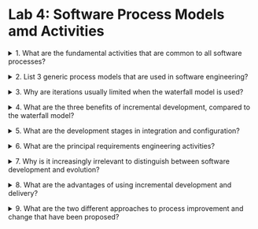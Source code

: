 # Lab 4: Software Process Models amd Activities

<details>
<summary>1. What are the fundamental activities that are common to all software processes?</summary>

- Software specification
- Software design and implementation
- Software validation
- Software evolution

</details>

<p></p>

<details>
<summary>2. List 3 generic process models that are used in software engineering?</summary>

- The waterfall model
- Incremental Development
- Integration and Configuration

</details>

<p></p>

<details>
<summary>3. Why are iterations usually limited when the waterfall model is used?</summary>

The waterfall model is a document-driven model with documents produced at the end of each phase. Because of the cost of producing and approving documents, iterations and costly and involve significant rework. Hence they are limited

</details>

<p></p>

<details>
<summary>4. What are the three benefits of incremental development, compared to the waterfall model?</summary>

- The cost of accommodating changes to customer requirements is reduced.
- It is easier to get customer feedback on development work that has been done.
- More rapid delivery and deployment of useful software to the customer is possible.

</details>


<p></p>

<details>
<summary>5. What are the development stages in integration and configuration?</summary>

- Discover and analyse reusable software systems or components
- Requirements modification
- System design with reuse
- Development and integration

</details>

<p></p>

<details>
<summary>6. What are the principal requirements engineering activities? </summary>

<p></p>

- Requirements elicitation and analysis
- Requirements specification
- Requirements validation

</details>

<p></p>

<details>
<summary>7. Why is it increasingly irrelevant to distinguish between software development and evolution? </summary>

- Few software systems are now completely new and a more realistic model of software development is of an iterative process that lasts for the lifetime of the software.

</details>

<p></p>

<details>
<summary>8. What are the advantages of using incremental development and delivery?</summary>

- Early delivery of critical functionality to the customer
- Early increments serve as prototypes to explore requirements
- Lower risk of overall project failure
- More extensive testing of critical customer functionality

</details>

<p></p>

<details>
<summary>9. What are the two different approaches to process improvement and change that have been proposed?</summary>

- The process maturity approach, which has focused on improving process and project management and introducing good software engineering practice.
- The agile approach, which has focused on iterative development and reducing software process overheads

</details>
